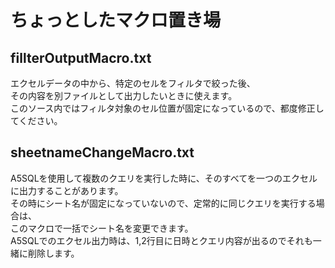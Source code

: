 # ちょっとしたマクロ置き場

## fillterOutputMacro.txt

エクセルデータの中から、特定のセルをフィルタで絞った後、  
その内容を別ファイルとして出力したいときに使えます。  
このソース内ではフィルタ対象のセル位置が固定になっているので、都度修正してください。  

## sheetnameChangeMacro.txt

A5SQLを使用して複数のクエリを実行した時に、そのすべてを一つのエクセルに出力することがあります。  
その時にシート名が固定になっていないので、定常的に同じクエリを実行する場合は、  
このマクロで一括でシート名を変更できます。  
A5SQLでのエクセル出力時は、1,2行目に日時とクエリ内容が出るのでそれも一緒に削除します。  
